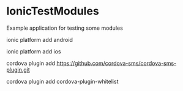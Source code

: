 # IonicTestModules
Example application for testing some modules

ionic platform add android

ionic platform add ios

cordova plugin add https://github.com/cordova-sms/cordova-sms-plugin.git

cordova plugin add cordova-plugin-whitelist